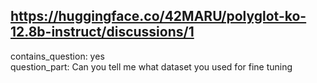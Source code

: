 ## https://huggingface.co/42MARU/polyglot-ko-12.8b-instruct/discussions/1

contains_question: yes  
question_part: Can you tell me what dataset you used for fine tuning  